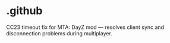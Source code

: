 # .github
CC23 timeout fix for MTA: DayZ mod — resolves client sync and disconnection problems during multiplayer.
